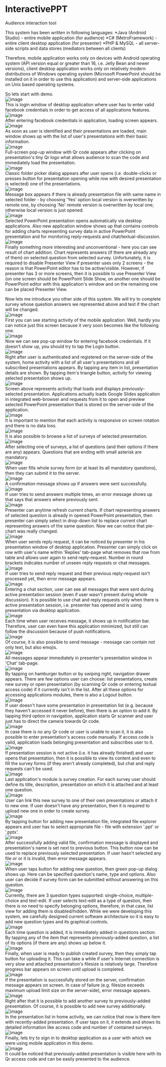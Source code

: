 # InteractivePPT
Audience interaction tool

This system has been written in following languages:
*Java (Android Studio) - entire mobile application (for audience)
*C# (MetroFramework) - entire client desktop application (for presenter)
*PHP & MySQL - all server-side scripts and data stores (mediators between all clients)

Therefore, mobile application works only on devices with Android operating system (API version equal or greater than 16, i.e. Jelly Bean and newer versions), client desktop application works only on relatively modern distributions of Windows operating system (Microsoft PowerPoint should be installed on it in order to use this application) and server-side applications on Unix based operating systems.

So lets start with demo.
<br/>![image](/images/01.png?raw=true "Login window of desktop application.")<br/>
This is login window of desktop application where user has to enter valid facebook credentials in order to get access of all applications features.
<br/>![image](/images/02.png?raw=true "Loading screen of desktop application after entering facebook credentials.")<br/>
After entering facebook credentials in application, loading screen appears.
<br/>![image](/images/03.png?raw=true "Main window of desktop application with the list of user's presentations.")<br/>
As soon as user is identified and their presentations are loaded, main window shows up with the list of user's presentations with their basic information.
<br/>![image](/images/04.png?raw=true "Full-screen pop-up window with Qr code appears after clicking on presentation's tiny Qr logo (that allows audience to scan the code and immediately load the presentation).")<br/>
Full-screen pop-up window with Qr code appears after clicking on presentation's tiny Qr logo what allows audience to scan the code and immediately load the presentation.
<br/>![image](/images/05.png?raw=true "Classic folder picker dialog appears after user opens (i.e. presses button for its opening while row with desired presentation is selected) one of the presentations.")<br/>
Classic folder picker dialog appears after user opens (i.e. double-clicks or presses button for presentation opening while row with desired presentation is selected) one of the presentations.
<br/>![image](/images/06.png?raw=true "Message box appears if there is already presentation file with same name in selected folder - by choosing 'Yes' option local version is overwritten by remote one, by choosing 'No' remote version is overwritten by local one; otherwise local version is just opened.")<br/>
Message box appears if there is already presentation file with same name in selected folder - by choosing 'Yes' option local version is overwritten by remote one, by choosing 'No' remote version is overwritten by local one; otherwise local version is just opened.
<br/>![image](/images/07.png?raw=true "Preview of opened PowerPoint presentation via desktop application. Its new window contains controls for adding charts representing survey data in active PowerPoint presentation and for monitoring reply-requests and chat/textual-discussion.")<br/>
Selected PowerPoint presentation opens automatically via desktop applications. Also new application window shows up that contains controls for adding charts representing survey data in active PowerPoint presentation and for monitoring reply-requests and chat/textual-discussion.
<br/>![image](/images/08.png?raw=true "Result of chart addition. Chart represents answers (if there are already any of them) on selected question from selected survey.")<br/>
Finally something more interesting and unconventional - here you can see result of chart addition. Chart represents answers (if there are already any of them) on selected question from selected survey. Unfortunately, it is required to disable Presenter View if presenter uses only 2 screens - the reason is that PowerPoint editor has to be active/visible. However, if presenter has 3 or more screens, then it is possible to use Presenter View (on one screen should be PowerPoint Slide Show, on another one should be PowerPoint editor with this application's window and on the remaining one can be placed Presenter View.

Now lets me introduce you other side of this system. We will try to complete survey whose question answers we represented above and test if the chart will be changed.
<br/>![image](/images/09.png?raw=true "Starting activity of the mobile application.")<br/>
First you can see starting activity of the mobile application. Well, hardly you can notice just this screen because it very soon becomes like the following one.
<br/>![image](/images/10.png?raw=true "Pop-up window for entering facebook credentials that appears after tapping Login button.")<br/>
Now we can see pop-up window for entering facebook credentials. If it doesn't show up, you should try to tap the Login button.
<br/>![image](/images/11.png?raw=true "Home activity with list of all user's presentations and all subscribed presentations. By tapping any item in list, presentation details are shown. By tapping item's triangle button, activity for viewing selected presentation shows up.")<br/>
Right after user is authenticated and registered on the server-side of the system, home activity with a list of all user's presentations and all subscribed presentations appears. By tapping any item in list, presentation details are shown. By tapping item's triangle button, activity for viewing selected presentation shows up.
<br/>![image](/images/12.png?raw=true "Activity that loads and displays selected presentation.")<br/>
Screen above represents activity that loads and displays previously-selected presentation. Applications actually loads Google Slides application in integrated web-browser and requests from it to open and preview selected PowerPoint presentation that is stored on the server-side of the application.
<br/>![image](/images/13.png?raw=true "Each activity is responsive on screen rotation.")<br/>
It is important to mention that each activity is responsive on screen rotation and there is no data loss.
<br/>![image](/images/14.png?raw=true "It is also possible to browse a list of surveys of selected presentation.")<br/>
It is also possible to browse a list of surveys of selected presentation.
<br/>![image](/images/15.png?raw=true "After selecting one of surveys, a list of questions (and their options if there are any) appears. Questions that are ending with small asterisk are mandatory.")<br/>
After selecting one of surveys, a list of questions (and their options if there are any) appears. Questions that are ending with small asterisk are mandatory.
<br/>![image](/images/16.png?raw=true "When user fills whole survey form (or at least its all mandatory questions), then they can submit it to the server.")<br/>
When user fills whole survey form (or at least its all mandatory questions), then they can submit it to the server.
<br/>![image](/images/17.png?raw=true "A confirmation message shows up if answers were sent successfully.")<br/>
A confirmation message shows up if answers were sent successfully.
<br/>![image](/images/18.png?raw=true "If user tries to send answers multiple times, an error message shows up that says that answers where previously sent.")<br/>
If user tries to send answers multiple times, an error message shows up that says that answers where previously sent.
<br/>![image](/images/19.png?raw=true "Presenter can anytime refresh current charts. If chart representing answers of selected question is already in opened PowerPoint presentation, then presenter can simply select in drop-down list to replace current chart representing answers of the same question. Now we can notice that pie-chart was really changed.")<br/>
Presenter can anytime refresh current charts. If chart representing answers of selected question is already in opened PowerPoint presentation, then presenter can simply select in drop-down list to replace current chart representing answers of the same question. Now we can notice that pie-chart was really changed.
<br/>![image](/images/20.png?raw=true "When user sends reply request, it can be noticed by presenter in his presentation window of desktop application. Presenter can simply click on row with user's name within 'Replies' tab-page what removes that row from table and allows user again to send reply-request. Number in round brackets indicates number of unseen reply requests or chat messages.")<br/>
When user sends reply request, it can be noticed by presenter in his presentation window of desktop application. Presenter can simply click on row with user's name within 'Replies' tab-page what removes that row from table and allows user again to send reply-request. Number in round brackets indicates number of unseen reply requests or chat messages.
<br/>![image](/images/21.png?raw=true "If user tries to send reply request and their previous reply-request isn't processed yet, then error message appears.")<br/>
If user tries to send reply request and their previous reply-request isn't processed yet, then error message appears.
<br/>![image](/images/22.png?raw=true "Entering a chat section, user can see all messages that were sent during active presentation session (even if user wasn't present during whole discussion). It is possible to use chat and reply requests only when there is active presentation session, i.e. presenter has opened and is using presentation via desktop application.")<br/>
Entering a chat section, user can see all messages that were sent during active presentation session (even if user wasn't present during whole discussion). It is possible to use chat and reply requests only when there is active presentation session, i.e. presenter has opened and is using presentation via desktop application.
<br/>![image](/images/23.png?raw=true "Each time when user receives message, it shows up in notification bar. Therefore, user can even have this application minimized, but still can follow the discussion because of push notifications.")<br/>
Each time when user receives message, it shows up in notification bar. Therefore, user can even have this application minimized, but still can follow the discussion because of push notifications.
<br/>![image](/images/24.png?raw=true "Of course, it is also possible to send message - message can contain not only text, but also emojis.")<br/>
Of course, it is also possible to send message - message can contain not only text, but also emojis.
<br/>![image](/images/25.png?raw=true "All messages appear immediately in presenter's presentation window in 'Chat' tab-page.")<br/>
All messages appear immediately in presenter's presentation window in 'Chat' tab-page.
<br/>![image](/images/26.png?raw=true "By tapping on hamburger button or by swiping right, navigation drawer appears. There are few options user can choose: list presentations, create new survey or open presentation (by scanning Qr code or entering textual access code) if it currently isn't in the list. After all these options for accessing applications modules, there is also a Logout button.")<br/>
By tapping on hamburger button or by swiping right, navigation drawer appears. There are few options user can choose: list presentations, create new survey or open presentation (by scanning Qr code or entering textual access code) if it currently isn't in the list. After all these options for accessing applications modules, there is also a Logout button.
<br/>![image](/images/27.png?raw=true "If user doesn't have some presentation in presentation list (e.g. because they haven't accessed it never before), then there is an option to add it. By tapping third option in navigation, application starts Qr scanner and user just has to direct the camera towards Qr code.")<br/>
If user doesn't have some presentation in presentation list (e.g. because they haven't accessed it never before), then there is an option to add it. By tapping third option in navigation, application starts Qr scanner and user just has to direct the camera towards Qr code.
<br/>![image](/images/28.png?raw=true "In case there is no any Qr code or user is unable to scan it, it is also possible to enter presentation's access code manually. If access code is valid, application loads belonging presentation and subscribes user to it.")<br/>
In case there is no any Qr code or user is unable to scan it, it is also possible to enter presentation's access code manually. If access code is valid, application loads belonging presentation and subscribes user to it.
<br/>![image](/images/29.png?raw=true "If presentation session is not active (i.e. it has already finished) and user opens that presentation, then it is possible to view its content and even to fill the survey forms (if they aren't already completed), but chat and reply requests can't be used.")<br/>
If presentation session is not active (i.e. it has already finished) and user opens that presentation, then it is possible to view its content and even to fill the survey forms (if they aren't already completed), but chat and reply requests can't be used.
<br/>![image](/images/30.png?raw=true "Last application's module is survey creation. For each survey user should define its title, description, presentation on which it is attached and at least one question.")<br/>
Last application's module is survey creation. For each survey user should define its title, description, presentation on which it is attached and at least one question.
<br/>![image](/images/31.png?raw=true "User can link this new survey to one of their own presentations or attach it to new one. If user doesn't have any presentation, then it is required to upload new one in order to create survey.")<br/>
User can link this new survey to one of their own presentations or attach it to new one. If user doesn't have any presentation, then it is required to upload new one in order to create survey.
<br/>![image](/images/32.png?raw=true "By tapping button for adding new presentation file, integrated file explorer appears and user has to select appropriate file - file with extension '.ppt' or '.pptx'.")<br/>
By tapping button for adding new presentation file, integrated file explorer appears and user has to select appropriate file - file with extension '.ppt' or '.pptx'.
<br/>![image](/images/33.png?raw=true "After successfully adding valid file, confirmation message is displayed and presentation's name is set next to previous button. This button now can be used to replace previously selected presentation. If user hasn't selected any file or or it is invalid, then error message appears.")<br/>
After successfully adding valid file, confirmation message is displayed and presentation's name is set next to previous button. This button now can be used to replace previously selected presentation. If user hasn't selected any file or or it is invalid, then error message appears.
<br/>![image](/images/34.png?raw=true "When user taps button for adding new question, then green pop-up dialog shows up. Here can be specified question's name, type and options. Also user can decide if survey form can be submitted without answering on this question.")<br/>
When user taps button for adding new question, then green pop-up dialog shows up. Here can be specified question's name, type and options. Also user can decide if survey form can be submitted without answering on this question.
<br/>![image](/images/35.png?raw=true "Currently, there are 3 question types supported: single-choice, multiple-choice and text-edit. If user selects text-edit as a type of question, then there is no need to specify belonging options, therefore, in that case, list view for adding them is disabled/hidden.")<br/>
Currently, there are 3 question types supported: single-choice, multiple-choice and text-edit. If user selects text-edit as a type of question, then there is no need to specify belonging options, therefore, in that case, list view for adding them is disabled/hidden.
While we were developing this system, we carefully designed current software architecture so it is easy to add new question types and its graphical controls.
<br/>![image](/images/36.png?raw=true "Each time question is added, it is immediately added in questions section. By tapping any of the item that represents previously-added question, a list of its options (if there are any) shows up below it.")<br/>
Each time question is added, it is immediately added in questions section. By tapping any of the item that represents previously-added question, a list of its options (if there are any) shows up below it.
<br/>![image](/images/37.png?raw=true "Finally, when user is ready to publish created survey, then they simply tap button for uploading it. This can take a while if user's Internet connection is very slow and attached presentation's filesize is relatively large. Therefore progress bar appears on screen until upload is completed.")<br/>
Finally, when user is ready to publish created survey, then they simply tap button for uploading it. This can take a while if user's Internet connection is very slow and attached presentation's filesize is relatively large. Therefore progress bar appears on screen until upload is completed.
<br/>![image](/images/38.png?raw=true "If the presentation is successfully stored on the server, confirmation message appears on screen. In case of failure (e.g. filesize exceeds maximum upload limit size on the server-side), error message appears.")<br/>
If the presentation is successfully stored on the server, confirmation message appears on screen. In case of failure (e.g. filesize exceeds maximum upload limit size on the server-side), error message appears.
<br/>![image](/images/39.png?raw=true "Right after that it is possible to add another survey to previously-added presentation. Of course, it is possible to add new survey additionally.")<br/>
Right after that it is possible to add another survey to previously-added presentation. Of course, it is possible to add new survey additionally.
<br/>![image](/images/40.png?raw=true "In the presentation list in home activity, we can notice that now is there item with recently-added presentation. If user taps on it, it extends and shows its detailed information like access code and number of contained surveys.")<br/>
In the presentation list in home activity, we can notice that now is there item with recently-added presentation. If user taps on it, it extends and shows its detailed information like access code and number of contained surveys.
<br/>![image](/images/41.png?raw=true "Finally, lets try to sign in to desktop application as a user with which we were using mobile application in this demo.")<br/>
Finally, lets try to sign in to desktop application as a user with which we were using mobile application in this demo.
<br/>![image](/images/42.png?raw=true "It could be noticed that previously-added presentation is visible here with its Qr access code and can be easily presented to the audience.")<br/>
It could be noticed that previously-added presentation is visible here with its Qr access code and can be easily presented to the audience.


